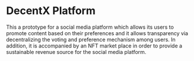 # DecentX Platform

This a prototype for a social media platform which allows its users to promote content based on their preferences and it allows transparency via decentralizing the voting and preference mechanism among users. In addition, it is accompanied by an NFT market place in order to provide a sustainable revenue source for the social media platform.

